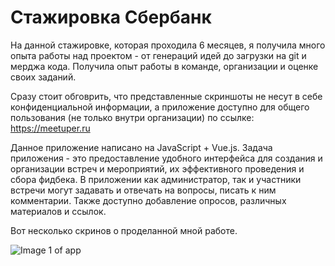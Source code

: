 # Стажировка Сбербанк

На данной стажировке, которая проходила 6  месяцев, я получила много опыта 
работы над проектом - от генераций идей до загрузки на git и мерджа кода.
Получила опыт работы в команде, организации и оценке своих заданий.

Сразу стоит обговрить, что представленные скриншоты не несут 
в себе конфиденциальной информации, а приложение доступно для 
общего пользования (не только внутри организации) по ссылке:
https://meetuper.ru

    
Данное приложение написано на JavaScript + Vue.js. Задача приложения -
это предоставление удобного интерфейса для создания и организации
встреч и мероприятий, их эффективного проведения и сбора фидбека. 
В приложении как администратор, так и участники встречи могут задавать
и отвечать на вопросы, писать к ним комментарии. 
Также доступно добавление опросов, различных материалов и ссылок.

Вот несколько скринов о проделанной мной работе.

![Image 1 of app](https://octodex.github.com/images/yaktocat.png)
